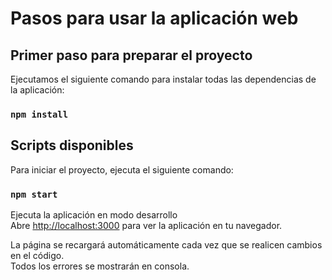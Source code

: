 # Pasos para usar la aplicación web

## Primer paso para preparar el proyecto

Ejecutamos el siguiente comando para instalar todas las dependencias de la aplicación:

### `npm install`

## Scripts disponibles

Para iniciar el proyecto, ejecuta el siguiente comando:

### `npm start`

Ejecuta la aplicación en modo desarrollo\
Abre [http://localhost:3000](http://localhost:3000) para ver la aplicación en tu navegador.

La página se recargará automáticamente cada vez que se realicen cambios en el código.\
Todos los errores se mostrarán en consola.